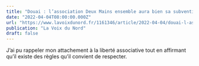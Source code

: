 ```yaml
---
title: "Douai : l’association Deux Mains ensemble aura bien sa subvention mais « est sous contrôle étroit »"
date: "2022-04-04T08:00:00.000Z"
url: "https://www.lavoixdunord.fr/1161346/article/2022-04-04/douai-l-association-deux-mains-ensemble-aura-bien-sa-subvention-mais-est-sous"
publication: "La Voix du Nord"
draft: false
---
```


J’ai pu rappeler mon attachement à la liberté associative tout en affirmant qu’il existe des règles qu’il convient de respecter.
